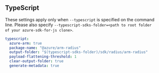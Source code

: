 ## TypeScript

These settings apply only when `--typescript` is specified on the command line.
Please also specify `--typescript-sdks-folder=<path to root folder of your azure-sdk-for-js clone>`.

``` yaml $(typescript)
typescript:
  azure-arm: true
  package-name: "@azure/arm-radius"
  output-folder: "$(typescript-sdks-folder)/sdk/radius/arm-radius"
  payload-flattening-threshold: 1
  clear-output-folder: true
  generate-metadata: true
```

